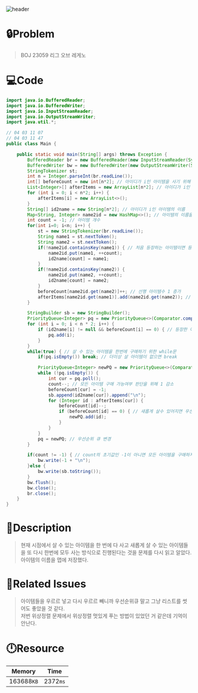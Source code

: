 ![header](https://capsule-render.vercel.app/api?type=waving&height=200&color=0:B2E6FF,100:FFB2D6&text=BOJ%2023059&fontColor=FFFFFF&fontAlign=80&fontAlignY=35&fontSize=50)

# **🔒Problem**

> BOJ 23059 리그 오브 레게노

# 💻**Code**

```java
import java.io.BufferedReader;
import java.io.BufferedWriter;
import java.io.InputStreamReader;
import java.io.OutputStreamWriter;
import java.util.*;

// 04 03 11 07
// 04 03 11 47
public class Main {

    public static void main(String[] args) throws Exception {
        BufferedReader br = new BufferedReader(new InputStreamReader(System.in));
        BufferedWriter bw = new BufferedWriter(new OutputStreamWriter(System.out));
        StringTokenizer st;
        int n = Integer.parseInt(br.readLine());
        int[] beforeCount = new int[n*2]; // 아이디가 i인 아이템을 사기 위해 필요한 선행아이템의 수를 저장하는 배열, 아이템간의 관계가 n개니까 아이템이 최대 2n개 등장
        List<Integer>[] afterItems = new ArrayList[n*2]; // 아이디가 i인 아이템을 사면 살 수 있는 아이템의 아이디를 저장하는 리스트
        for (int i = 0; i < n*2; i++) {
            afterItems[i] = new ArrayList<>();
        }
        String[] id2name = new String[n*2]; // 아이디가 i인 아이템의 이름
        Map<String, Integer> name2id = new HashMap<>(); // 아이템의 이름을 키로 아이디를 밸류로 하는 맵
        int count = -1; // 아이템 개수
        for(int i=0; i<n; i++) {
            st = new StringTokenizer(br.readLine());
            String name1 = st.nextToken();
            String name2 = st.nextToken();
            if(!name2id.containsKey(name1)) { // 처음 등장하는 아이템이면 등록시키기
                name2id.put(name1, ++count);
                id2name[count] = name1;
            }
            if(!name2id.containsKey(name2)) {
                name2id.put(name2, ++count);
                id2name[count] = name2;
            }
            beforeCount[name2id.get(name2)]++; // 선행 아이템수 1 증가
            afterItems[name2id.get(name1)].add(name2id.get(name2)); // 다음 아이템 추가
        }

        StringBuilder sb = new StringBuilder();
        PriorityQueue<Integer> pq = new PriorityQueue<>(Comparator.comparing((Integer o) -> id2name[o])); // 이름순으로 정렬하여 아이디를 저장하는 우선순위 큐
        for (int i = 0; i < n * 2; i++) {
            if (id2name[i] != null && beforeCount[i] == 0) { // 등장한 아이템이고 선행아이템이 없는 아이템을 우선순위큐에 추가
                pq.add(i);
            }
        }
        while(true) { // 살 수 있는 아이템을 한번에 구매하기 위한 while문
            if(pq.isEmpty()) break; // 더이상 살 아이템이 없으면 break

            PriorityQueue<Integer> newPQ = new PriorityQueue<>(Comparator.comparing((Integer o) -> id2name[o])); //한번에 구매하면서 새롭게 살 수 있어진 아이템을 저장할 우선순위큐
            while (!pq.isEmpty()) {
                int cur = pq.poll();
                count--; // 모든 아이템 구매 가능여부 판단을 위해 1 감소
                beforeCount[cur] = -1;
                sb.append(id2name[cur]).append("\n");
                for (Integer id : afterItems[cur]) {
                    beforeCount[id]--;
                    if (beforeCount[id] == 0) { // 새롭게 살수 있어지면 우선순위 큐에 추가
                        newPQ.add(id);
                    }
                }
            }
            pq = newPQ; // 우선순위 큐 변경
        }

        if(count != -1) { // count의 초기값인 -1이 아니면 모든 아이템을 구매하지 못했으므로 -1 출력
            bw.write(-1 + "\n");
        }else {
            bw.write(sb.toString());
        }
        bw.flush();
        bw.close();
        br.close();
    }
}
```

# **🔑Description**

> 현재 시점에서 살 수 있는 아이템을 한 번에 다 사고 새롭게 살 수 있는 아이템들을 또 다시 한번에 모두 사는 방식으로 진행된다는 것을 문제를 다시 읽고 알았다.\
> 아이템의 이름을 맵에 저장했다.

# **📑Related Issues**

> 아이템들을 우르르 넣고 다시 우르르 빼니까 우선순위큐 말고 그냥 리스트를 썻어도 좋았을 것 같다.\
> 저번 위상정렬 문제에서 위상정렬 멋있게 푸는 방법이 있었던 거 같은데 기억이 안난다.

# **🕛Resource**

| Memory     | Time     |
| ---------- | -------- |
| 163688`KB` | 2372`ms` |
